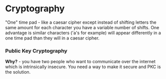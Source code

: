# Cryptography

"One" time pad - like a caesar cipher except instead of shifting letters the
same amount for each character you have a variable number of shifts.  One
advantage is similar characters ('a's for example) will appear differently in a
one time pad than they will in a caesar cipher.


### Public Key Cryptography

**Why?** - you have two people who want to communicate over the internet which
is intrinsically insecure.  You need a way to make it secure and PKC is the
solution.

